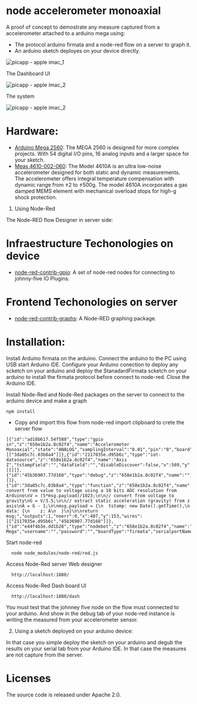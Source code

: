 # node accelerometer monoaxial

A proof of concept to demostrate any measure captured from a accelerometer attached to a arduino mega using:

- The protocol arduino firmata and a node-red flow on a server to graph it.
- An arduino sketch deployes on your device directly.

![picapp - apple imac_1](https://cloud.githubusercontent.com/assets/1216181/16663437/63d219a8-447c-11e6-98f6-aa01d269c909.png)

The Dashboard UI

![picapp - apple imac_2](https://cloud.githubusercontent.com/assets/1216181/16663470/755fb07c-447c-11e6-8fdf-4b0fa4d0bd41.png)

The system

![picapp - apple imac_2](https://cloud.githubusercontent.com/assets/1216181/16663470/755fb07c-447c-11e6-8fdf-4b0fa4d0bd41.png)

# Hardware:

- [Arduino Mega 2560](https://www.arduino.cc/en/Main/ArduinoBoardMega2560): The MEGA 2560 is designed for more complex projects. With 54 digital I/O pins, 16 analog inputs and a larger space for your sketch.
- [Meas 4610-002-060](http://meas-spec.com/product/tm_product.aspx?id=9902): The Model 4610A is an ultra low-noise accelerometer designed for both static and dynamic measurements. The accelerometer offers integral temperature compensation with dynamic range from ±2 to ±500g. The model 4610A incorporates a gas damped MEMS element with mechanical overload stops for high-g shock protection. 

1) Using Node-Red

The Node-RED flow Designer in server side:

# Infraestructure Techonologies on device

- [node-red-contrib-gpio](https://github.com/monteslu/node-red-contrib-gpio): A set of node-red nodes for connecting to johnny-five IO Plugins.

# Frontend Techonologies on server

- [node-red-contrib-graphs](https://www.npmjs.com/package/node-red-contrib-graphs): A Node-RED graphing package.

# Installation:

Install Arduino firmata on the arduino. Connect the arduino to the PC using USB start Arduino IDE. Configure your Arduino conection to deploy any scketch on your arduino and deploy the StanadardFirmata scketch on your arduino to install the firmata protocol before connect to node-red. Close the Arduino IDE. 

Install Node-Red and Node-Red packages on the server to connect to the arduino device and make a graph
```
npm install
```

- Copy and import this flow from node-red import clipboard to crete the server flow
```
[{"id":"ad18b617.54f588","type":"gpio in","z":"658e1b2a.8c02f4","name":"Accelerometer Monoaxial","state":"ANALOG","samplingInterval":"0.01","pin":"0","board":"e44f4b3e.dd1b28","x":207,"y":153,"wires":[["3da05c7c.03b8a4"]]},{"id":"2117035e.d95b6c","type":"iot-datasource","z":"658e1b2a.8c02f4","name":"Axis Z","tstampField":"","dataField":"","disableDiscover":false,"x":569,"y":98,"wires":[[]]},{"id":"45b36907.77d168","type":"debug","z":"658e1b2a.8c02f4","name":"","active":true,"console":"false","complete":"payload","x":577,"y":184,"wires":[]},{"id":"3da05c7c.03b8a4","type":"function","z":"658e1b2a.8c02f4","name":"Parse","func":"// convert from value to voltage using a 10 bits ADC resolution from Arduino\nV = (5*msg.payload)/1023;\n\n// convert from voltage to gravity\nG = V/3.5;\n\n// extract static acceleration (gravity) from z axis\nA = G - 1;\n\nmsg.payload = {\n  tstamp: new Date().getTime(),\n  data: {\n    z: A\n  }\n}\n\nreturn msg;","outputs":1,"noerr":0,"x":407,"y":153,"wires":[["2117035e.d95b6c","45b36907.77d168"]]},{"id":"e44f4b3e.dd1b28","type":"nodebot","z":"658e1b2a.8c02f4","name":"Arduino Mega","username":"","password":"","boardType":"firmata","serialportName":"/dev/cu.usbmodem641","connectionType":"local","mqttServer":"","socketServer":"","pubTopic":"","subTopic":"","tcpHost":"","tcpPort":"","sparkId":"","sparkToken":"","beanId":"","impId":"","meshbluServer":"https://meshblu.octoblu.com","uuid":"","token":"","sendUuid":""}]
```

Start node-red
```
  node node_modules/node-red/red.js
```

Access Node-Red server Web designer
```
  http://localhost:1880/
```

Access Node-Red Dash board UI
```
  http://localhost:1880/dash
```

You must test that the johnney five node on the flow must connected to your arduino. And show in the debug tab of your node-red instance is writing the measured from your accelerometer sensor.

2) Using a sketch deployed on your arduino device:

In that case you simple deploy the sketch on your arduino and degub the results on your serial tab from your Arduino IDE. In that case the measures are not capture from the server.

# Licenses
The source code is released under Apache 2.0.
